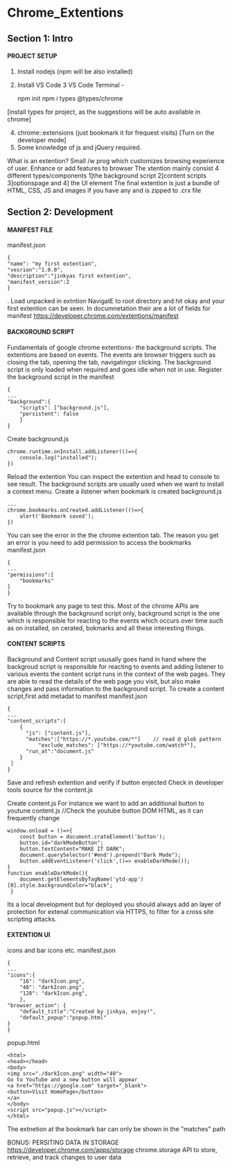 # Chrome_Extentions

## Section 1: Intro

#### PROJECT SETUP
1. Install nodejs (npm will be also installed)
2. Install VS Code
3 VS Code Terminal - 

      npm init
      npm i types @types/chrome

 
  [install types for project, as the suggestions will be auto available in chrome]
  
4. chrome::extensions (just bookmark it for frequest visits)
   [Turn on the developer mode]
5. Some knowledge of js and jQuery required.

What is an extention?
Small /w prog which customizes browsing experience of user.
Enhance or add features to browser
The xtention mainly consist 4 different types/components
1]the background script 2]content scripts 3]optionspage
and 4] the UI element
The final extention is just a bundle of HTML, CSS, JS and
images if you have any and is zipped to .crx file


## Section 2: Development

#### MANIFEST FILE
manifest.json

    {
    "name": "my first extention",
    "vesrion":"1.0.0",
    "description":"jinkyas first extention",
    "manifest_version":2
    }

.
Load unpacked in extntion
NavigatE to root directory and hit okay and your 
first extention can be seen.
In documnetation their are a lot of fields for manifest
https://developer.chrome.com/extentions/manifest

#### BACKGROUND SCRIPT
Fundamentals of google chrome extentions-
the background scripts. The extentions are based on 
events. The events are browser triggers such as closing
the tab, opening the tab, navigatingor clicking.
The background script is only loaded when required and 
goes idle when not in use.
Register the background script in the manifest

    {
    ...
    "background":{
    	"scripts": ["background.js"],
    	"persistent": false
    	}
    }

Create background.js

    chrome.runtime.onInstall.addListener(()=>{
    	console.log("installed");
    })

Reload the extention
You can inspect the extention and head to console 
to see result.
The background scripts are usually used when we want
to install a context menu.
Create a ilstener when bookmark is created
background.js

    ...
    chrome.bookmarks.onCreated.addListener(()=>{
    	alert('Bookmark saved');
    })

You can see the error in the the chrome extention tab.
The reason you get an error is you need to add 
permission to access the bookmarks
manifest.json

    {
    ...
    "permissions":[
    	"bookmarks"
    ]
    }

Try to bookmark any page to test this.
Most of the  chrome APIs are available through the
background script only, background script is the one
which is responsible for reacting to the events which
occurs over time such as on installed, on cerated, bokmarks 
and all these interesting things.

#### CONTENT SCRIPTS
Background and Content script ususally goes hand in hand 
where the backgroud script is responsible for reacting to 
events and adding listener to various events the content 
script runs in the context of the web pages. They are able 
to read the details of the web page you visit, but also make 
changes and pass information to the background script. 
To create a content script,first add metadat to manifest
manifest.json

    {
    ...
    "content_scripts":[
    	{ 
    	  "js": ["content.js"],
    	  "matches":["https://*.youtube.com/*"]    // read @ glob pattern
              "exclude_matches": ["https://*youtube.com/watch*"],
    	  "run_at":"document.js"
    	}
     ]
    }

Save and refresh extention and verify if button enjected
Check in developer tools source for the content.js

Create content.js
For instance we want to add an additional button to youtune
content.js
//Check the youtube button DOM HTML, as it can frequently change

    window.onload = ()=>{
    	const button = document.crateElement('button');
    	button.id="darkModeButton";
    	button.textContent="MAKE IT DARK";
    	document.querySelector('#end').prepend("Dark Mode");
    	button.addEventListener('click',()=> enableDarkMode());
    }
    function enableDarkMode(){
    	document.getElementsByTagName('ytd-app')[0].style.backgroundColor="black";
     }

Its a local development but for deployed you should always
add an layer of protection for extenal communication via 
HTTPS, to filter for a cross site scripting attacks.

#### EXTENTION UI
icons and bar icons etc.
manifest.json

    {
    ...
    "icons":{
    	"16": "darkIcon.png",
    	"48": "darkIcon.png",
    	"128": "darkIcon.png",
    	},
    "browser_action": {
    	"default_title":"Created by jinkya, enjoy!",
    	"default_popup":"popup.html"
    }
    }

popup.html

    <html> 
    <head></head> 
    <body>
    <img src="./darkIcon.png" width="40">
    Go to YouTube and a new button will appear
    <a href="https://google.com" target="_blank">
    <button>Visit HomePage</button>
    </a>
    </body>
    <script src="popup.js"></script>
    </html>

The extnetion at the bookmark bar can only be shown in the "matches" path

BONUS: PERSITING DATA IN STORAGE
https://developer.chrome.com/apps/storage
chrome.storage API to store, retrieve, and track changes to
user data
